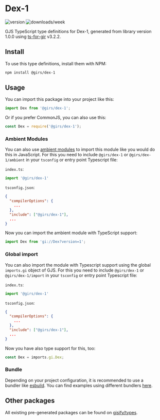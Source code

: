 
# Dex-1

![version](https://img.shields.io/npm/v/@girs/dex-1)
![downloads/week](https://img.shields.io/npm/dw/@girs/dex-1)


GJS TypeScript type definitions for Dex-1, generated from library version 1.0.0 using [ts-for-gir](https://github.com/gjsify/ts-for-gir) v3.2.2.


## Install

To use this type definitions, install them with NPM:
```bash
npm install @girs/dex-1
```

## Usage

You can import this package into your project like this:
```ts
import Dex from '@girs/dex-1';
```

Or if you prefer CommonJS, you can also use this:
```ts
const Dex = require('@girs/dex-1');
```

### Ambient Modules

You can also use [ambient modules](https://github.com/gjsify/ts-for-gir/tree/main/packages/cli#ambient-modules) to import this module like you would do this in JavaScript.
For this you need to include `@girs/dex-1` or `@girs/dex-1/ambient` in your `tsconfig` or entry point Typescript file:

`index.ts`:
```ts
import '@girs/dex-1'
```

`tsconfig.json`:
```json
{
  "compilerOptions": {
    ...
  },
  "include": ["@girs/dex-1"],
  ...
}
```

Now you can import the ambient module with TypeScript support: 

```ts
import Dex from 'gi://Dex?version=1';
```

### Global import

You can also import the module with Typescript support using the global `imports.gi` object of GJS.
For this you need to include `@girs/dex-1` or `@girs/dex-1/import` in your `tsconfig` or entry point Typescript file:

`index.ts`:
```ts
import '@girs/dex-1'
```

`tsconfig.json`:
```json
{
  "compilerOptions": {
    ...
  },
  "include": ["@girs/dex-1"],
  ...
}
```

Now you have also type support for this, too:

```ts
const Dex = imports.gi.Dex;
```

### Bundle

Depending on your project configuration, it is recommended to use a bundler like [esbuild](https://esbuild.github.io/). You can find examples using different bundlers [here](https://github.com/gjsify/ts-for-gir/tree/main/examples).

## Other packages

All existing pre-generated packages can be found on [gjsify/types](https://github.com/gjsify/types).

